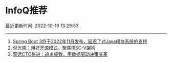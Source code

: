 # InfoQ推荐

最近更新时间: 2022-10-19 13:29:53

--- 
1. [Spring Boot 3将于2022年11月发布，延迟了对Java模块系统的支持](https://www.infoq.cn/article/5VMP2p3hLyEKpYIILxLr) 
2. [倪光南：用好开源模式，聚焦RISC-V架构](https://www.infoq.cn/article/fAulr19Ues2ECIAEidgC) 
3. [观远CTO张进：追求极致，用数据驱动决策变革](https://www.infoq.cn/article/rJgB03Bauu187xi1yubJ) 
